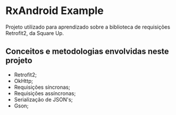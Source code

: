 # RxAndroid Example
Projeto utilizado para aprendizado sobre a biblioteca de requisições Retrofit2, da Square Up.
## Conceitos e metodologias envolvidas neste projeto
* Retrofit2;
* OkHttp;
* Requisições síncronas;
* Requisições assíncronas;
* Serialização de JSON's;
* Gson;
